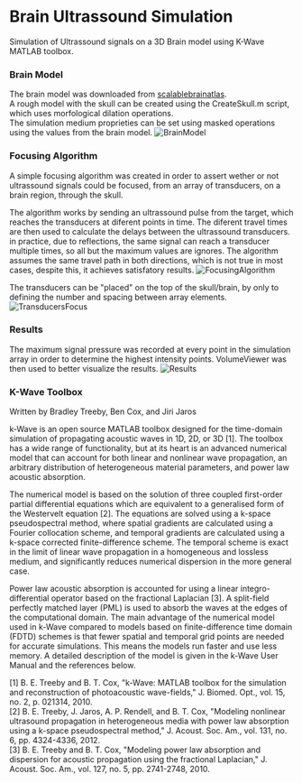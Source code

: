 # Brain Ultrassound Simulation
Simulation of Ultrassound signals on a 3D Brain model using K-Wave MATLAB toolbox.

### Brain Model
The brain model was downloaded from [scalablebrainatlas](https://scalablebrainatlas.incf.org/human/NMM1103).<br>
A rough model with the skull can be created using the CreateSkull.m script, which uses morfological dilation operations.<br>
The simulation medium proprieties can be set using masked operations using the values from the brain model.
![BrainModel](https://i.imgur.com/IaexuvH.png)<br>


### Focusing Algorithm
A simple focusing algorithm was created in order to assert wether or not ultrassound signals could be focused, from an array of transducers, on a brain region, through the skull. <br>

The algorithm works by sending an ultrassound pulse from the target, which reaches the transducers at diferent points in time. The diferent travel times are then used to calculate the delays between the ultrassound transducers. in practice, due to reflections, the same signal can reach a transducer multiple times, so all but the maximum values are ignores. The algorithm assumes the same travel path in both directions, which is not true in most cases, despite this, it achieves satisfatory results.
![FocusingAlgorithm](https://i.imgur.com/cCXyAqC.png)<br>

The transducers can be "placed" on the top of the skull/brain, by only to defining the number and spacing between array elements.<br>
![TransducersFocus](https://i.imgur.com/P9sezeY.png)<br>


### Results
The maximum signal pressure was recorded at every point in the simulation array in order to determine the highest intensity points. VolumeViewer was then used to better visualize the results.
![Results](https://i.imgur.com/ULS00cR.png)<br>




### K-Wave Toolbox
Written by Bradley Treeby, Ben Cox, and Jiri Jaros

k-Wave is an open source MATLAB toolbox designed for the time-domain 
simulation of propagating acoustic waves in 1D, 2D, or 3D [1]. The toolbox
has a wide range of functionality, but at its heart is an advanced numerical
model that can account for both linear and nonlinear wave propagation, an 
arbitrary distribution of heterogeneous material parameters, and power law 
acoustic absorption.

The numerical model is based on the solution of three coupled first-order 
partial differential equations which are equivalent to a generalised form 
of the Westervelt equation [2]. The equations are solved using a k-space 
pseudospectral method, where spatial gradients are calculated using a 
Fourier collocation scheme, and temporal gradients are calculated using a
k-space corrected finite-difference scheme. The temporal scheme is exact in
the limit of linear wave propagation in a homogeneous and lossless medium, 
and significantly reduces numerical dispersion in the more general case.

Power law acoustic absorption is accounted for using a linear integro-
differential operator based on the fractional Laplacian [3]. A split-field 
perfectly matched layer (PML) is used to absorb the waves at the edges of 
the computational domain. The main advantage of the numerical model used in 
k-Wave compared to models based on finite-difference time domain (FDTD) 
schemes is that fewer spatial and temporal grid points are needed for 
accurate simulations. This means the models run faster and use less memory. 
A detailed description of the model is given in the k-Wave User Manual and 
the references below.

[1] B. E. Treeby and B. T. Cox, "k-Wave: MATLAB toolbox for the simulation 
and reconstruction of photoacoustic wave-fields," J. Biomed. Opt., vol. 15,
no. 2, p. 021314, 2010.<br>
[2] B. E. Treeby, J. Jaros, A. P. Rendell, and B. T. Cox, "Modeling 
nonlinear ultrasound propagation in heterogeneous media with power law 
absorption using a k-space pseudospectral method," J. Acoust. Soc. Am., 
vol. 131, no. 6, pp. 4324-4336, 2012.<br>
[3] B. E. Treeby and B. T. Cox, "Modeling power law absorption and 
dispersion for acoustic propagation using the fractional Laplacian," J. 
Acoust. Soc. Am., vol. 127, no. 5, pp. 2741-2748, 2010.
